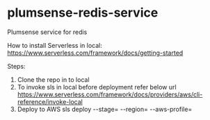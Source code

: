 # plumsense-redis-service
Plumsense service for redis

How to install Serverless in local:  
https://www.serverless.com/framework/docs/getting-started 

Steps:
1) Clone the repo in to local
2) To invoke sls in local before deployment refer below url
    https://www.serverless.com/framework/docs/providers/aws/cli-reference/invoke-local
3) Deploy to AWS
    sls deploy --stage=<stage> --region=<region> --aws-profile=<profile>